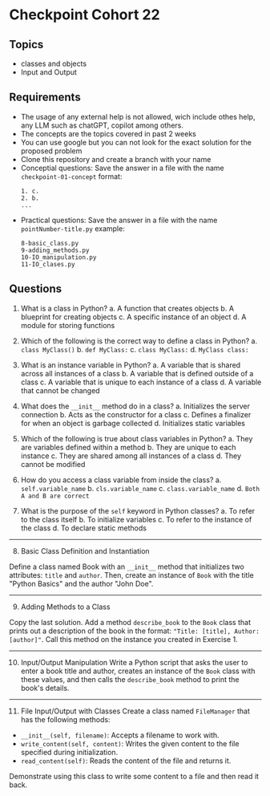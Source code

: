 # Checkpoint Cohort 22

## Topics

- classes and objects
- Input and Output

## Requirements

- The usage of any external help is not allowed, wich include othes help, any LLM such as chatGPT, copilot among others.
- The concepts are the topics covered in past 2 weeks
- You can use google but you can not look for the exact solution for the proposed problem
- Clone this repository and create a branch with your name
- Conceptial questions: Save the answer in a file with the name `checkpoint-01-concept`
  format:
  ```
  1. c.
  2. b.
  ...
  ```
- Practical questions: Save the answer in a file with the name `pointNumber-title.py`
  example:
  ```
  8-basic_class.py
  9-adding_methods.py
  10-IO_manipulation.py
  11-IO_clases.py
  ```

## Questions

1. What is a class in Python?
   a. A function that creates objects
   b. A blueprint for creating objects
   c. A specific instance of an object
   d. A module for storing functions

2. Which of the following is the correct way to define a class in Python?
   a. `class MyClass()`
   b. `def MyClass:`
   c. `class MyClass:`
   d. `MyClass class:`

3. What is an instance variable in Python?
   a. A variable that is shared across all instances of a class
   b. A variable that is defined outside of a class
   c. A variable that is unique to each instance of a class
   d. A variable that cannot be changed

4. What does the `__init__` method do in a class?
   a. Initializes the server connection
   b. Acts as the constructor for a class
   c. Defines a finalizer for when an object is garbage collected
   d. Initializes static variables

5. Which of the following is true about class variables in Python?
   a. They are variables defined within a method
   b. They are unique to each instance
   c. They are shared among all instances of a class
   d. They cannot be modified

6. How do you access a class variable from inside the class?
   a. `self.variable_name`
   b. `cls.variable_name`
   c. `class.variable_name`
   d. `Both A and B are correct`

7. What is the purpose of the `self` keyword in Python classes?
   a. To refer to the class itself
   b. To initialize variables
   c. To refer to the instance of the class
   d. To declare static methods

---

8. Basic Class Definition and Instantiation

Define a class named Book with an `__init__` method that initializes two attributes: `title` and `author`. Then, create an instance of `Book` with the title "Python Basics" and the author "John Doe".

---

9. Adding Methods to a Class

Copy the last solution. Add a method `describe_book` to the `Book` class that prints out a description of the book in the format: `"Title: [title], Author: [author]"`. Call this method on the instance you created in Exercise 1.

---

10. Input/Output Manipulation
    Write a Python script that asks the user to enter a book title and author, creates an instance of the `Book` class with these values, and then calls the `describe_book` method to print the book's details.

---

11. File Input/Output with Classes
    Create a class named `FileManager` that has the following methods:

- `__init__(self, filename)`: Accepts a filename to work with.
- `write_content(self, content)`: Writes the given content to the file specified during initialization.
- `read_content(self)`: Reads the content of the file and returns it.

Demonstrate using this class to write some content to a file and then read it back.
